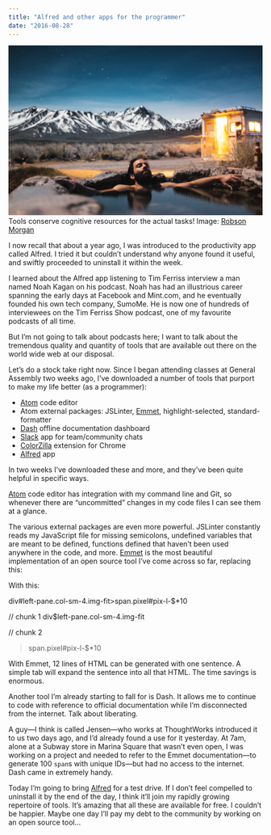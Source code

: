 ```yaml
---
title: "Alfred and other apps for the programmer"
date: "2016-08-28"
---
```


![relaxing in a pool by snow mountains](images/chilling-1024x683.jpeg) Tools conserve cognitive resources for the actual tasks! Image: [Robson Morgan](https://unsplash.com/@robsonhmorgan)

I now recall that about a year ago, I was introduced to the productivity app called Alfred. I tried it but couldn’t understand why anyone found it useful, and swiftly proceeded to uninstall it within the week.

I learned about the Alfred app listening to Tim Ferriss interview a man named Noah Kagan on his podcast. Noah has had an illustrious career spanning the early days at Facebook and Mint.com, and he eventually founded his own tech company, SumoMe. He is now one of hundreds of interviewees on the Tim Ferriss Show podcast, one of my favourite podcasts of all time.

But I’m not going to talk about podcasts here; I want to talk about the tremendous quality and quantity of tools that are available out there on the world wide web at our disposal.

Let’s do a stock take right now. Since I began attending classes at General Assembly two weeks ago, I’ve downloaded a number of tools that purport to make my life better (as a programmer):

- [Atom](https://atom.io/) code editor
- Atom external packages: JSLinter, [Emmet](http://emmet.io/), highlight-selected, standard-formatter
- [Dash](https://kapeli.com/dash) offline documentation dashboard
- [Slack](https://slack.com/) app for team/community chats
- [ColorZilla](https://chrome.google.com/webstore/detail/colorzilla/bhlhnicpbhignbdhedgjhgdocnmhomnp?hl=en) extension for Chrome
- [Alfred](https://www.alfredapp.com/) app

In two weeks I’ve downloaded these and more, and they’ve been quite helpful in specific ways.

[Atom](http://www.atom.io) code editor has integration with my command line and Git, so whenever there are “uncommitted” changes in my code files I can see them at a glance.

The various external packages are even more powerful. JSLinter constantly reads my JavaScript file for missing semicolons, undefined variables that are meant to be defined, functions defined that haven’t been used anywhere in the code, and more. [Emmet](http://emmet.io/) is the most beautiful implementation of an open source tool I’ve come across so far, replacing this:

<div id="left-pane" class="col-sm-4 img-fit">
 <span class="pixel" id="pix-l-1"></span>
 <span class="pixel" id="pix-l-2"></span>
 <span class="pixel" id="pix-l-3"></span>
 <span class="pixel" id="pix-l-4"></span>
 <span class="pixel" id="pix-l-5"></span>
 <span class="pixel" id="pix-l-6"></span>
 <span class="pixel" id="pix-l-7"></span>
 <span class="pixel" id="pix-l-8"></span>
 <span class="pixel" id="pix-l-9"></span>
 <span class="pixel" id="pix-l-10"></span>
</div>

With this:

div#left-pane.col-sm-4.img-fit>span.pixel#pix-l-$\*10

// chunk 1
div$left-pane.col-sm-4.img-fit 

// chunk 2
>span.pixel#pix-l-$\*10

With Emmet, 12 lines of HTML can be generated with one sentence. A simple tab will expand the sentence into all that HTML. The time savings is enormous.

Another tool I’m already starting to fall for is Dash. It allows me to continue to code with reference to official documentation while I’m disconnected from the internet. Talk about liberating.

A guy—I think is called Jensen—who works at ThoughtWorks introduced it to us two days ago, and I’d already found a use for it yesterday. At 7am, alone at a Subway store in Marina Square that wasn’t even open, I was working on a project and needed to refer to the Emmet documentation—to generate 100 `span`s with unique IDs—but had no access to the internet. Dash came in extremely handy.

Today I’m going to bring [Alfred](http://www.alfredapp.com) for a test drive. If I don’t feel compelled to uninstall it by the end of the day, I think it’ll join my rapidly growing repertoire of tools. It’s amazing that all these are available for free. I couldn’t be happier. Maybe one day I’ll pay my debt to the community by working on an open source tool…
